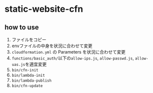 # static-website-cfn

## how to use

1. ファイルをコピー
1. envファイルの中身を状況に合わせて変更
1. `cloudformation.yml` の Parameters を状況に合わせて変更
1. `functions/basic_auth/`以下の`allow-ips.js`, `allow-passwd.js`, `allow-uas.js`を適宜変更
1. `bin/cfn-init`
1. `bin/lambda-init`
1. `bin/lambda-publish`
1. `bin/cfn-update`
